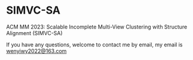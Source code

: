 # SIMVC-SA
ACM MM 2023: Scalable Incomplete Multi-View Clustering with Structure Alignment (SIMVC-SA)

If you have any questions, welcome to contact me by email, my email is wenyiwy2022@163.com
